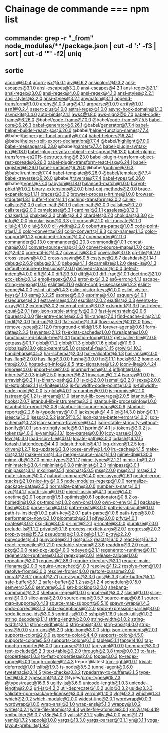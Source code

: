 # Chainage de commande === npm list

## commande: grep -r "_from" node_modules/**/package.json | cut -d ':' -f3 | sort | cut -d '"' -f2| uniq

## sortie


acorn@6.0.4
acorn-jsx@5.0.1
ajv@6.6.2
ansicolors@0.3.2
ansi-escapes@3.1.0
ansi-escapes@3.2.0
ansi-escapes@4.2.1
ansi-regex@2.1.1
ansi-regex@3.0.0
ansi-regex@4.0.0
ansi-regex@4.1.0
ansi-styles@2.2.1
ansi-styles@3.2.0
ansi-styles@3.2.1
anymatch@3.1.1
append-transform@1.0.0
archy@1.0.0
arg@4.1.1
argparse@1.0.9
arrify@1.0.1
asn1@0.2.4
assert-plus@1.0.0
astral-regex@1.0.0
async-hook-domain@1.1.3
asynckit@0.4.0
auto-bind@2.1.1
aws4@1.8.0
aws-sign2@0.7.0
babel-code-frame@6.26.0
@babel/code-frame@7.0.0
@babel/code-frame@7.5.5
babel-core@6.26.3
babel-generator@6.26.1
@babel/generator@7.7.4
babel-helper-builder-react-jsx@6.26.0
@babel/helper-function-name@7.7.4
@babel/helper-get-function-arity@7.7.4
babel-helpers@6.24.1
@babel/helper-split-export-declaration@7.7.4
@babel/highlight@7.0.0
babel-messages@6.23.0
@babel/parser@7.7.4
babel-plugin-syntax-jsx@6.18.0
babel-plugin-syntax-object-rest-spread@6.13.0
babel-plugin-transform-es2015-destructuring@6.23.0
babel-plugin-transform-object-rest-spread@6.26.0
babel-plugin-transform-react-jsx@6.24.1
babel-register@6.26.0
babel-runtime@6.26.0
@babel/runtime@7.6.3
@babel/runtime@7.7.4
babel-template@6.26.0
@babel/template@7.7.4
babel-traverse@6.26.0
@babel/traverse@7.7.4
babel-types@6.26.0
@babel/types@7.7.4
babylon@6.18.0
balanced-match@1.0.0
bcrypt-pbkdf@1.0.2
binary-extensions@2.0.0
bind-obj-methods@2.0.0
brace-expansion@1.1.11
braces@3.0.2
browser-process-hrtime@1.0.0
browser-stdout@1.3.1
buffer-from@1.1.1
caching-transform@3.0.2
caller-callsite@2.0.0
caller-path@0.1.0
caller-path@2.0.0
callsites@0.2.0
callsites@2.0.0
camelcase@5.3.1
cardinal@2.1.1
caseless@0.12.0
chalk@1.1.3
chalk@2.3.0
chalk@2.4.2
chardet@0.7.0
chokidar@3.3.0
ci-info@2.0.0
circular-json@0.3.3
cli-cursor@2.1.0
cli-truncate@1.1.0
cliui@4.1.0
cliui@5.0.0
cli-width@2.2.0
cobertura-parse@1.0.5
code-point-at@1.1.0
color-convert@1.9.1
color-convert@1.9.3
color-name@1.1.3
color-support@1.1.3
combined-stream@1.0.7
commander@2.11.0
commander@2.13.0
commander@2.20.3
commondir@1.0.1
concat-map@0.0.1
convert-source-map@1.6.0
convert-source-map@1.7.0
core-js@2.6.10
core-util-is@1.0.2
coveralls@3.0.0
coveralls@3.0.8
cp-file@6.2.0
cross-spawn@4.0.2
cross-spawn@6.0.5
csstype@2.6.7
dashdash@1.14.1
debug@2.6.9
debug@3.1.0
debug@4.1.1
decamelize@1.2.0
deep-is@0.1.3
default-require-extensions@2.0.0
delayed-stream@1.0.0
detect-indent@4.0.0
diff@1.4.0
diff@3.5.0
diff@4.0.1
diff-frag@1.0.1
doctrine@2.1.0
ecc-jsbn@0.1.2
emoji-regex@7.0.3
error-ex@1.3.2
es6-error@4.1.1
escape-string-regexp@1.0.5
eslint@5.11.0
eslint-config-usecases@1.2.2
eslint-scope@4.0.0
eslint-utils@1.4.3
eslint-visitor-keys@1.0.0
eslint-visitor-keys@1.1.0
esm@3.2.25
espree@5.0.0
esprima@4.0.1
esquery@1.0.1
esrecurse@4.2.1
estraverse@4.2.0
esutils@2.0.2
esutils@2.0.3
events-to-array@1.1.2
extend@3.0.2
external-editor@3.0.3
extsprintf@1.3.0
fast-deep-equal@2.0.1
fast-json-stable-stringify@2.0.0
fast-levenshtein@2.0.6
figures@2.0.0
file-entry-cache@2.0.0
fill-range@7.0.1
find-cache-dir@2.1.0
findit@2.0.0
find-up@3.0.0
flat-cache@1.3.4
flow-parser@0.112.0
flow-remove-types@2.112.0
foreground-child@1.5.6
forever-agent@0.6.1
form-data@2.3.3
fsevents@2.1.2
fs-exists-cached@1.0.0
fs.realpath@1.0.0
functional-red-black-tree@1.0.1
function-loop@1.0.2
get-caller-file@2.0.5
getpass@0.1.7
glob@7.1.2
glob@7.1.3
glob@7.1.6
globals@11.9.0
globals@9.18.0
glob-parent@5.1.0
graceful-fs@4.1.15
growl@1.10.3
handlebars@4.5.3
har-schema@2.0.0
har-validator@5.1.3
has-ansi@2.0.0
has-flag@2.0.0
has-flag@3.0.0
hasha@3.0.0
he@1.1.1
hoek@6.1.2
home-or-tmp@2.0.0
hosted-git-info@2.8.5
http-signature@1.2.0
iconv-lite@0.4.24
ignore@4.0.6
import-jsx@2.0.0
imurmurhash@0.1.4
inflight@1.0.6
inherits@2.0.3
ink@2.5.0
inquirer@6.2.1
invariant@2.2.4
isarray@1.0.0
is-arrayish@0.2.1
is-binary-path@2.1.0
is-ci@2.0.0
isemail@3.2.0
isexe@2.0.0
is-extglob@2.1.1
is-finite@1.0.2
is-fullwidth-code-point@1.0.0
is-fullwidth-code-point@2.0.0
is-glob@4.0.1
is-number@7.0.0
is-promise@2.1.0
isstream@0.1.2
is-stream@1.1.0
istanbul-lib-coverage@2.0.5
istanbul-lib-hook@2.0.7
istanbul-lib-instrument@3.3.0
istanbul-lib-processinfo@1.0.0
istanbul-lib-report@2.0.8
istanbul-lib-source-maps@3.0.6
istanbul-reports@2.2.6
is-typedarray@1.0.0
jackspeak@1.4.0
joi@14.3.0
jsbn@0.1.1
jsesc@1.3.0
jsesc@2.5.2
json5@0.5.1
json-parse-better-errors@1.0.2
json-schema@0.2.3
json-schema-traverse@0.4.1
json-stable-stringify-without-jsonify@1.0.1
json-stringify-safe@5.0.1
jsprim@1.4.1
js-tokens@3.0.2
js-tokens@4.0.0
js-yaml@3.13.1
lcov-parse@0.0.10
lcov-parse@1.0.0
levn@0.3.0
load-json-file@4.0.0
locate-path@3.0.0
lodash@4.17.15
lodash.flattendeep@4.4.0
lodash.throttle@4.1.1
log-driver@1.2.5
log-driver@1.2.7
log-update@3.3.0
loose-envify@1.4.0
lru-cache@4.1.5
make-dir@2.1.0
make-error@1.3.5
merge-source-map@1.1.0
mime-db@1.30.0
mime-db@1.37.0
mime-types@2.1.17
mime-types@2.1.21
mimic-fn@1.2.0
minimatch@3.0.4
minimist@0.0.8
minimist@1.2.0
minipass@3.0.1
minipass@3.1.1
mkdirp@0.5.1
mocha@5.0.5
ms@2.0.0
ms@2.1.1
ms@2.1.2
mute-stream@0.0.7
natural-compare@1.4.0
neo-async@2.6.1
nested-error-stacks@2.1.0
nice-try@1.0.5
node-modules-regexp@1.0.0
normalize-package-data@2.5.0
normalize-path@3.0.0
number-is-nan@1.0.1
nyc@14.1.1
oauth-sign@0.9.0
object-assign@4.1.1
once@1.4.0
onetime@2.0.1
opener@1.5.1
optimist@0.6.1
optionator@0.8.2
os-homedir@1.0.2
os-tmpdir@1.0.2
own-or@1.0.0
own-or-env@1.0.1
package-hash@3.0.0
parse-json@4.0.0
path-exists@3.0.0
path-is-absolute@1.0.1
path-is-inside@1.0.2
path-key@2.0.1
path-parse@1.0.6
path-type@3.0.0
performance-now@2.1.0
picomatch@2.1.1
pify@3.0.0
pify@4.0.1
pirates@3.0.2
pkg-dir@3.0.0
p-limit@2.2.1
p-locate@3.0.0
pluralize@7.0.0
prelude-ls@1.1.2
private@0.1.8
process-nextick-args@2.0.1
progress@2.0.3
prop-types@15.7.2
pseudomap@1.0.2
psl@1.1.31
p-try@2.2.0
punycode@1.4.1
punycode@2.1.1
qs@6.5.2
react@16.10.2
react-is@16.10.2
react-reconciler@0.21.0
readable-stream@2.3.6
readdirp@3.2.0
read-pkg@3.0.0
read-pkg-up@4.0.0
redeyed@2.1.1
regenerator-runtime@0.11.1
regenerator-runtime@0.13.3
regexpp@2.0.1
release-zalgo@1.0.0
repeating@2.0.1
request@2.88.0
require-directory@2.1.1
require-main-filename@2.0.0
require-uncached@1.0.3
resolve@1.12.2
resolve-from@1.0.1
resolve-from@3.0.0
resolve-from@4.0.0
restore-cursor@2.0.0
rimraf@2.6.2
rimraf@2.7.1
run-async@2.3.0
rxjs@6.3.3
safe-buffer@5.1.1
safe-buffer@5.1.2
safer-buffer@2.1.2
sax@1.2.4
scheduler@0.15.0
semver@5.6.0
semver@6.3.0
set-blocking@2.0.0
shebang-command@1.2.0
shebang-regex@1.0.0
signal-exit@3.0.2
slash@1.0.0
slice-ansi@1.0.0
slice-ansi@2.0.0
source-map@0.5.7
source-map@0.6.1
source-map-support@0.4.18
source-map-support@0.5.16
spawn-wrap@1.4.3
spdx-correct@3.1.0
spdx-exceptions@2.2.0
spdx-expression-parse@3.0.0
spdx-license-ids@3.0.5
sprintf-js@1.0.3
sshpk@1.16.0
stack-utils@1.0.2
string_decoder@1.1.1
string-length@2.0.0
string-width@1.0.2
string-width@2.1.1
string-width@3.1.0
strip-ansi@3.0.1
strip-ansi@4.0.0
strip-ansi@5.0.0
strip-ansi@5.2.0
strip-bom@3.0.0
strip-json-comments@2.0.1
supports-color@2.0.0
supports-color@4.4.0
supports-color@4.5.0
supports-color@5.5.0
supports-color@6.1.0
table@5.1.1
tap@14.10.1
tap-mocha-reporter@5.0.0
tap-parser@10.0.1
tap-yaml@1.0.0
tcompare@3.0.0
test-exclude@5.2.3
text-table@0.2.0
through@2.3.8
tmp@0.0.33
to-fast-properties@1.0.3
to-fast-properties@2.0.0
topo@3.0.3
to-regex-range@5.0.1
tough-cookie@2.4.3
treport@latest
trim-right@1.0.1
trivial-deferred@1.0.1
tslib@1.9.3
ts-node@8.5.2
tunnel-agent@0.6.0
tweetnacl@0.14.5
type-check@0.3.2
typedarray-to-buffer@3.1.5
type-fest@0.5.2
typescript@3.7.2
@types/prop-types@15.7.3
@types/react@16.9.5
uglify-js@3.6.9
unicode-length@1.0.3
unicode-length@2.0.2
uri-js@4.2.2
util-deprecate@1.0.2
uuid@3.3.2
uuid@3.3.3
validate-npm-package-license@3.0.4
verror@1.10.0
vlq@0.2.3
which@1.3.1
which@2.0.2
which-module@2.0.0
widest-line@2.0.1
wordwrap@0.0.3
wordwrap@1.0.0
wrap-ansi@2.1.0
wrap-ansi@5.1.0
wrappy@1.0.2
write@0.2.1
write-file-atomic@2.4.3
write-file-atomic@3.0.1
xml2js@0.4.19
xmlbuilder@9.0.7
y18n@4.0.0
yallist@2.1.2
yallist@4.0.0
yaml@1.7.1
yaml@1.7.2
yapool@1.0.0
yargs@13.3.0
yargs-parser@13.1.1
yn@3.1.1
yoga-layout-prebuilt@1.9.3
